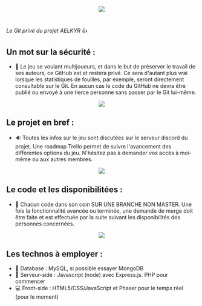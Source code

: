 <p align="center">
  <img src="http://aelkyr.net/sprites_usable/logo_presentation_aelkyr_usable.png">
</p>

# 

_Le Git privé du projet AELKYR_ :+1:


## Un mot sur la sécurité :
  - :no_entry_sign: Le jeu se voulant multijoueurs, et dans le but de préserver le travail de ses auteurs, ce GitHub est et restera privé. Ce sera d'autant plus vrai lorsque les statistiques de fouilles, par exemple, seront directement consultable sur le Git. En aucun cas le code du GitHub ne devra être publié ou envoyé à une tierce personne sans passer par le Git lui-même.

<p align="center">
  <img src="http://aelkyr.net/sprites_usable/separator_1_usable.png">
</p>

## Le projet en bref :

  - :sound: Toutes les infos sur le jeu sont discutées sur le serveur discord du projet. Une roadmap Trello permet de suivre l'avancement des différentes options du jeu. N'hésitez pas à demander vos accès à moi-même ou aux autres membres.

<p align="center">
  <img src="http://aelkyr.net/sprites_usable/separator_1_usable.png">
</p>

## Le code et les disponibilitées :

  - :file_folder: Chacun code dans son coin SUR UNE BRANCHE NON MASTER. Une fois la fonctionnalité avancée ou terminée, une demande de merge doit être faite et est effectuée par la suite suivant les disponibilités des personnes concernées.

<p align="center">
  <img src="http://aelkyr.net/sprites_usable/separator_1_usable.png">
</p>

## Les technos à employer :

  - :floppy_disk: Database : MySQL, si possible essayer MongoDB
  - :closed_lock_with_key: Serveur-side : Javascript (node) avec Express.js. PHP pour commencer
  - :computer: Front-side : HTML5/CSS/JavaScript et Phaser pour le temps réel (pour le moment)
